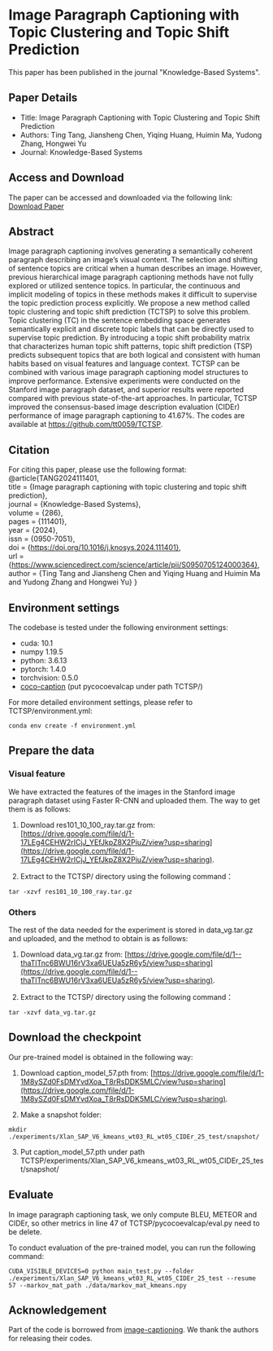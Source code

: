 # Image Paragraph Captioning with Topic Clustering and Topic Shift Prediction

This paper has been published in the journal "Knowledge-Based Systems".

## Paper Details
- Title: Image Paragraph Captioning with Topic Clustering and Topic Shift Prediction
- Authors: Ting Tang, Jiansheng Chen, Yiqing Huang, Huimin Ma, Yudong Zhang, Hongwei Yu
- Journal: Knowledge-Based Systems

## Access and Download
The paper can be accessed and downloaded via the following link:
[Download Paper](https://authors.elsevier.com/a/1iTtG3OAb9Cy9i)

## Abstract
Image paragraph captioning involves generating a semantically coherent paragraph describing an image’s visual content. The selection and shifting of sentence topics are critical when a human describes an image. However, previous hierarchical image paragraph captioning methods have not fully explored or utilized sentence topics. In particular, the continuous and implicit modeling of topics in these methods makes it difficult to supervise the topic prediction process explicitly. We propose a new method called topic clustering and topic shift prediction (TCTSP) to solve this problem. Topic clustering (TC) in the sentence embedding space generates semantically explicit and discrete topic labels that can be directly used to supervise topic prediction. By introducing a topic shift probability matrix that characterizes human topic shift patterns, topic shift prediction (TSP) predicts subsequent topics that are both logical and consistent with human habits based on visual features and language context. TCTSP can be combined with various image paragraph captioning model structures to improve performance. Extensive experiments were conducted on the Stanford image paragraph dataset, and superior results were reported compared with previous state-of-the-art approaches. In particular, TCTSP improved the consensus-based image description evaluation (CIDEr) performance of image paragraph captioning to 41.67%. The codes are available at https://github.com/tt0059/TCTSP.

## Citation
For citing this paper, please use the following format:  
@article{TANG2024111401,  
title = {Image paragraph captioning with topic clustering and topic shift prediction},  
journal = {Knowledge-Based Systems},  
volume = {286},  
pages = {111401},  
year = {2024},  
issn = {0950-7051},  
doi = {https://doi.org/10.1016/j.knosys.2024.111401},  
url = {https://www.sciencedirect.com/science/article/pii/S0950705124000364},  
author = {Ting Tang and Jiansheng Chen and Yiqing Huang and Huimin Ma and Yudong Zhang and Hongwei Yu} 
}

## Environment settings
The codebase is tested under the following environment settings:
- cuda: 10.1
- numpy 1.19.5
- python: 3.6.13
- pytorch: 1.4.0
- torchvision: 0.5.0
- [coco-caption](https://github.com/ruotianluo/coco-caption) (put pycocoevalcap under path TCTSP/)

For more detailed environment settings, please refer to TCTSP/environment.yml:
```shell
conda env create -f environment.yml
```

## Prepare the data
### Visual feature
We have extracted the features of the images in the Stanford image paragraph dataset using Faster R-CNN and uploaded them. 
The way to get them is as follows:

1. Download res101_10_100_ray.tar.gz from: [https://drive.google.com/file/d/1-17LEg4CEHW2rICjJ_YEfJkpZ8X2PiuZ/view?usp=sharing](https://drive.google.com/file/d/1-17LEg4CEHW2rICjJ_YEfJkpZ8X2PiuZ/view?usp=sharing).

2. Extract to the TCTSP/ directory using the following command：
```shell
tar -xzvf res101_10_100_ray.tar.gz
```

### Others
The rest of the data needed for the experiment is stored in data_vg.tar.gz and uploaded, and the method to obtain is as follows:

1. Download data_vg.tar.gz from: [https://drive.google.com/file/d/1--thaTlTnc6BWU16rV3xa6UEUa5zR6y5/view?usp=sharing](https://drive.google.com/file/d/1--thaTlTnc6BWU16rV3xa6UEUa5zR6y5/view?usp=sharing).

2. Extract to the TCTSP/ directory using the following command：
```shell
tar -xzvf data_vg.tar.gz
```

## Download the checkpoint

Our pre-trained model is obtained in the following way:

1. Download caption_model_57.pth from: [https://drive.google.com/file/d/1-1M8ySZd0FsDMYvdXoa_T8rRsDDK5MLC/view?usp=sharing](https://drive.google.com/file/d/1-1M8ySZd0FsDMYvdXoa_T8rRsDDK5MLC/view?usp=sharing).

2. Make a snapshot folder:
```shell
mkdir ./experiments/Xlan_SAP_V6_kmeans_wt03_RL_wt05_CIDEr_25_test/snapshot/
```

3. Put caption_model_57.pth under path TCTSP/experiments/Xlan_SAP_V6_kmeans_wt03_RL_wt05_CIDEr_25_test/snapshot/

## Evaluate
In image paragraph captioning task, we only compute BLEU, METEOR and CIDEr, so other metrics in line 47 of TCTSP/pycocoevalcap/eval.py need to be delete.

To conduct evaluation of the pre-trained model, you can run the following command:
```shell
CUDA_VISIBLE_DEVICES=0 python main_test.py --folder ./experiments/Xlan_SAP_V6_kmeans_wt03_RL_wt05_CIDEr_25_test --resume 57 --markov_mat_path ./data/markov_mat_kmeans.npy
```

## Acknowledgement

Part of the code is borrowed from [image-captioning](https://github.com/JDAI-CV/image-captioning). We thank the authors for releasing their codes.

